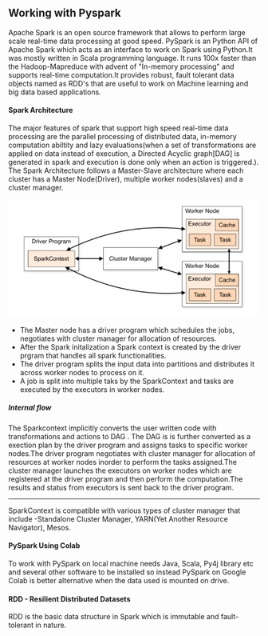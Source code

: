 
## Working with Pyspark
Apache Spark is an open source framework that allows to perform large scale real-time data processing at good speed. PySpark is an Python API of Apache Spark  which acts as an interface to work on Spark using Python.It was mostly written in Scala programming language. It runs 100x faster than the Hadoop-Mapreduce with advent of "In-memory processing" and supports real-time computation.It provides robust, fault tolerant data objects named as RDD's that are useful to work on Machine learning and big data based applications.

#### Spark Architecture
The major features of spark that support high speed real-time data processing are the
parallel processing of distributed data, in-memory computation abiltity and lazy evaluations(when a set of 
transformations are applied on data instead of execution, a Directed Acyclic graph[DAG] is generated
in spark and execution is done only when an action is triggered.).
The Spark Architecture follows a Master-Slave architecture where each cluster has
 a Master Node(Driver), multiple worker nodes(slaves) and a cluster manager.
 
 ![Flow Diagram](spark_arch.png)
 
- The Master node has a driver program which schedules the jobs, negotiates with
 cluster manager for allocation of resources.
- After the Spark initalization a Spark context is created by the driver prgram that handles all 
spark functionalities.
- The driver program splits the input data into partitions and distributes it across worker nodes to
process on it.
- A job is split into multiple taks by the SparkContext and tasks are executed by the executors in worker nodes.
##### Internal flow
The Sparkcontext implicitly converts the user written code with transformations and actions to DAG . The DAG is is further converted as a exection plan by the driver program and assigns tasks to specific worker nodes.The driver program negotiates with cluster manager for allocation of resources at worker nodes inorder to perform the tasks assigned.The cluster manager launches the executors on worker nodes which are registered at the driver program and then perform the computation.The results and status from executors is sent back to the driver program.

---

SparkContext is compatible with various types of cluster manager that include -Standalone Cluster Manager, YARN(Yet Another Resource Navigator), Mesos.
#### PySpark Using Colab
To work with PySpark on local machine needs Java, Scala, Py4j library etc and several other software to be installed so instead PySpark on Google Colab is better alternative when the data used is mounted on drive.
#### RDD - Resilient Distributed Datasets
RDD is the basic data structure in Spark which is immutable and fault-tolerant in nature.

